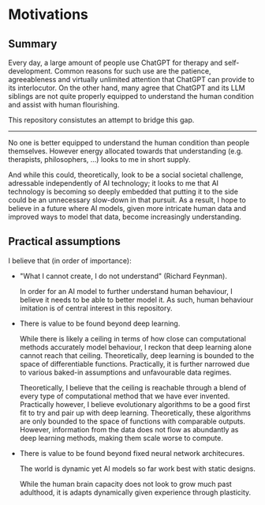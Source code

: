 # Motivations

## Summary

Every day, a large amount of people use ChatGPT for therapy and self-development. Common reasons for such use are the patience, agreeableness and virtually unlimited attention that ChatGPT can provide to its interlocutor. On the other hand, many agree that ChatGPT and its LLM siblings are not quite properly equipped to understand the human condition and assist with human flourishing.

This repository consistutes an attempt to bridge this gap.

---

No one is better equipped to understand the human condition than people themselves. However energy allocated towards that understanding (e.g. therapists, philosophers, ...) looks to me in short supply.

And while this could, theoretically, look to be a social societal challenge, adressable independently of AI technology; it looks to me that AI technology is becoming so deeply embedded that putting it to the side could be an unnecessary slow-down in that pursuit. As a result, I hope to believe in a future where AI models, given more intricate human data and improved ways to model that data, become increasingly understanding.

## Practical assumptions

I believe that (in order of importance):

- "What I cannot create, I do not understand" (Richard Feynman).

    In order for an AI model to further understand human behaviour, I believe it needs to be able to better model it. As such, human behaviour imitation is of central interest in this repository.

- There is value to be found beyond deep learning.

    While there is likely a ceiling in terms of how close can computational methods accurately model behaviour, I reckon that deep learning alone cannot reach that ceiling. Theoretically, deep learning is bounded to the space of differentiable functions. Practically, it is further narrowed due to various baked-in assumptions and unfavourable data regimes.

    Theoretically, I believe that the ceiling is reachable through a blend of every type of computational method that we have ever invented. Practically however, I believe evolutionary algorithms to be a good first fit to try and pair up with deep learning. Theoretically, these algorithms are only bounded to the space of functions with comparable outputs. However, information from the data does not flow as abundantly as deep learning methods, making them scale worse to compute.

- There is value to be found beyond fixed neural network architecures.

    The world is dynamic yet AI models so far work best with static designs.

    While the human brain capacity does not look to grow much past adulthood, it is adapts dynamically given experience through plasticity.
